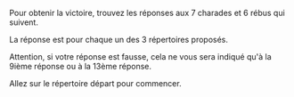Pour obtenir la victoire, trouvez les réponses aux 7 charades et 6 rébus qui suivent. 

La réponse est pour chaque un des 3 répertoires proposés. 

Attention, si votre réponse est fausse, cela ne vous sera indiqué qu'à la 9ième réponse ou à la 13ème réponse.

Allez sur le répertoire départ pour commencer.

